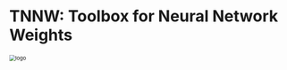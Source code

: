 # TNNW: Toolbox for Neural Network Weights
<img src="./assets/logo.png" alt="logo" style="zoom:67%;" />
